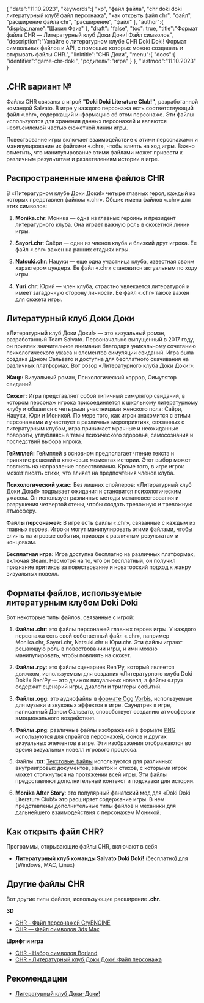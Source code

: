 {
"date":"11.10.2023",
   "keywords":[
"хр",
"файл файла",
"chr doki doki литературный клуб! файл персонажа",
"как открыть файл chr",
"файл",
"расширение файла chr",
"расширение",
"файл"
],
   "author":{
"display_name":"Шакил Фаиз"
},
"draft": "false",
"toc": true,
"title":"Формат файла CHR — Литературный клуб Доки Доки! Файл символов",
   "description":"Узнайте о литературном клубе CHR Doki Doki! Формат символьных файлов и API, с помощью которых можно создавать и открывать файлы CHR.",
"linktitle":"CHR Доки",
   "menu":{
      "docs":{
         "identifier":"game-chr-doki",
"родитель":"игра"
}
},
"lastmod":"11.10.2023"
}

## .CHR вариант №

Файлы CHR связаны с игрой **"Doki Doki Literature Club!"**, разработанной командой Salvato. В игре у каждого персонажа есть соответствующий файл «.chr», содержащий информацию об этом персонаже. Эти файлы используются для хранения данных персонажей и являются неотъемлемой частью сюжетной линии игры.

Повествование игры включает взаимодействие с этими персонажами и манипулирование их файлами «.chr», чтобы влиять на ход игры. Важно отметить, что манипулирование этими файлами может привести к различным результатам и разветвлениям истории в игре.

## Распространенные имена файлов CHR

В «Литературном клубе Доки Доки!» четыре главных героя, каждый из которых представлен файлом «.chr». Общие имена файлов «.chr» для этих символов:

1. **Monika.chr**: Моника — одна из главных героинь и президент литературного клуба. Она играет важную роль в сюжетной линии игры.
    








2. **Sayori.chr**: Саёри — один из членов клуба и близкий друг игрока. Ее файл «.chr» важен на ранних стадиях игры.
    








3. **Natsuki.chr**: Нацуки — еще одна участница клуба, известная своим характером цундерэ. Ее файл «.chr» становится актуальным по ходу игры.
    








4. **Yuri.chr**: Юрий — член клуба, страстно увлекается литературой и имеет загадочную сторону личности. Ее файл «.chr» также важен для сюжета игры.

## Литературный клуб Доки Доки

«Литературный клуб Доки Доки!» — это визуальный роман, разработанный Team Salvato. Первоначально выпущенный в 2017 году, он привлек значительное внимание благодаря уникальному сочетанию психологического ужаса и элементов симуляции свиданий. Игра была создана Дэном Сальвато и доступна для бесплатного скачивания на различных платформах. Вот обзор «Литературного клуба Доки Доки!»:

**Жанр:** Визуальный роман, Психологический хоррор, Симулятор свиданий

**Сюжет:** Игра представляет собой типичный симулятор свиданий, в котором персонаж игрока присоединяется к школьному литературному клубу и общается с четырьмя участницами женского пола: Саёри, Нацуки, Юри и Моникой. По мере того, как игрок знакомится с этими персонажами и участвует в различных мероприятиях, связанных с литературным клубом, игра принимает мрачные и неожиданные повороты, углубляясь в темы психического здоровья, самосознания и последствий выбора игрока.

**Геймплей:** Геймплей в основном предполагает чтение текста и принятие решений в ключевых моментах истории. Этот выбор может повлиять на направление повествования. Кроме того, в игре игрок может писать стихи, что влияет на предпочтения членов клуба.

**Психологический ужас:** Без лишних спойлеров: «Литературный клуб Доки Доки!» подрывает ожидания и становится психологическим ужасом. Он использует различные методы метаповествования и разрушения четвертой стены, чтобы создать тревожную и тревожную атмосферу.

**Файлы персонажей:** В игре есть файлы «.chr», связанные с каждым из главных героев. Игроки могут манипулировать этими файлами, чтобы влиять на игровые события, приводя к различным результатам и концовкам.

**Бесплатная игра:** Игра доступна бесплатно на различных платформах, включая Steam. Несмотря на то, что он бесплатный, он получил признание критиков за повествование и новаторский подход к жанру визуальных новелл.

## Форматы файлов, используемые литературным клубом Doki Doki

Вот некоторые типы файлов, связанные с игрой:

1. **Файлы .chr**: это файлы персонажей главных героев игры. У каждого персонажа есть свой собственный файл «.chr», например Monika.chr, Sayori.chr, Natsuki.chr и Юри.chr. Эти файлы играют решающую роль в повествовании игры, и ими можно манипулировать, чтобы повлиять на сюжет.
    








2. **Файлы .rpy**: это файлы сценариев Ren'Py, который является движком, используемым для создания «Литературного клуба Doki Doki!» Ren'Py — это движок визуальных новелл, а файлы «.rpy» содержат сценарий игры, диалоги и триггеры событий.
    








3. **Файлы .ogg**: это аудиофайлы в [формате Ogg Vorbis](/ru/audio/ogg/), используемые для музыки и звуковых эффектов в игре. Саундтрек к игре, написанный Дэном Сальвато, способствует созданию атмосферы и эмоционального воздействия.
    








4. **Файлы .png**: различные файлы изображений в формате [PNG](/ru/image/png/) используются для спрайтов персонажей, фонов и других визуальных элементов в игре. Эти изображения отображаются во время визуальных новелл игрового процесса.
    








5. Файлы **.txt**: [Текстовые файлы](/ru/word-processing/txt/) используются для различных внутриигровых документов, заметок и стихов, с которыми игрок может столкнуться на протяжении всей игры. Эти файлы предоставляют дополнительный контекст и подсказки для истории.
    








6. **Monika After Story**: это популярный фанатский мод для «Doki Doki Literature Club!» это расширяет содержание игры. В нем представлены дополнительные типы файлов и механики для дальнейшего взаимодействия с персонажем Моникой.

## Как открыть файл CHR?

Программы, открывающие файлы CHR, включают в себя

- **Литературный клуб команды Salvato Doki Doki!** (бесплатно) для (Windows, MAC, Linux)

## Другие файлы CHR

Вот другие типы файлов, использующие расширение **.chr**.

**3D**
- [CHR - Файл персонажей CryENGINE](/ru/3d/chr-cryengine/)
- [CHR — Файл символов 3ds Max](/ru/3d/chr-3ds/)

**Шрифт и игра**
- [CHR - Набор символов Borland](/ru/font/chr/)
- [CHR - Литературный клуб Доки Доки! Файл персонажа](/ru/game/chr-doki/)

## Рекомендации
* [Литературный клуб Доки-Доки!](https://en.wikipedia.org/wiki/Doki_Doki_Literature_Club!)

